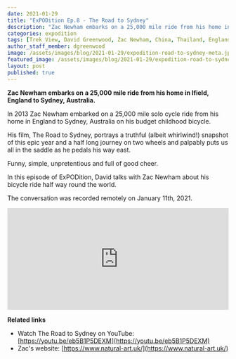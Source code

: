 ```yaml
---
date: 2021-01-29
title: "ExPODition Ep.8 - The Road to Sydney"
description: "Zac Newham embarks on a 25,000 mile ride from his home in Ifield, England to Sydney, Australia."
categories: expodition
tags: [Trek View, David Greenwood, Zac Newham, China, Thailand, England, Australia, bicycle]
author_staff_member: dgreenwood
image: /assets/images/blog/2021-01-29/expodition-road-to-sydney-meta.jpg
featured_image: /assets/images/blog/2021-01-29/expodition-road-to-sydney-sm.jpg
layout: post
published: true
---
```


**Zac Newham embarks on a 25,000 mile ride from his home in Ifield, England to Sydney, Australia.**

In 2013 Zac Newham embarked on a 25,000 mile solo cycle ride from his home in England to Sydney, Australia on his budget childhood bicycle.

His film, The Road to Sydney, portrays a truthful (albeit whirlwind!) snapshot of this epic year and a half long journey on two wheels and palpably puts us all in the saddle as he pedals his way east.

Funny, simple, unpretentious and full of good cheer.

In this episode of ExPODition, David talks with Zac Newham about his bicycle ride half way round the world.

The conversation was recorded remotely on January 11th, 2021.

<iframe src="https://open.spotify.com/embed-podcast/episode/4l4o5xHBmY6CoNyu9db6bW" width="100%" height="232" frameborder="0" allowtransparency="true" allow="encrypted-media"></iframe>

**Related links**

* Watch The Road to Sydney on YouTube: [https://youtu.be/eb5B1P5DEXM](https://youtu.be/eb5B1P5DEXM)
* Zac's website: [https://www.natural-art.uk/](https://www.natural-art.uk/)